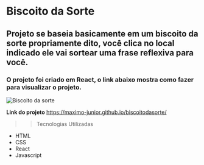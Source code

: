 # Biscoito da Sorte

## Projeto se baseia basicamente em um biscoito da sorte propriamente dito, você clica no local indicado ele vai sortear uma frase reflexiva para você.
### O projeto foi criado em React, o link abaixo mostra como fazer para visualizar o projeto.

![Biscoito da sorte](https://user-images.githubusercontent.com/104932260/233842337-58ae9077-5c15-4557-ab3e-7d2588f8ec44.png)

**Link do projeto** https://maximo-junior.github.io/biscoitodasorte/

>> Tecnologias Utilizadas
 - HTML
- CSS
- React
- Javascript
